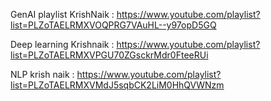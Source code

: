 GenAI playlist KrishNaik : https://www.youtube.com/playlist?list=PLZoTAELRMXVOQPRG7VAuHL--y97opD5GQ


Deep learning Krishnaik : https://www.youtube.com/playlist?list=PLZoTAELRMXVPGU70ZGsckrMdr0FteeRUi


NLP krish naik : https://www.youtube.com/playlist?list=PLZoTAELRMXVMdJ5sqbCK2LiM0HhQVWNzm




